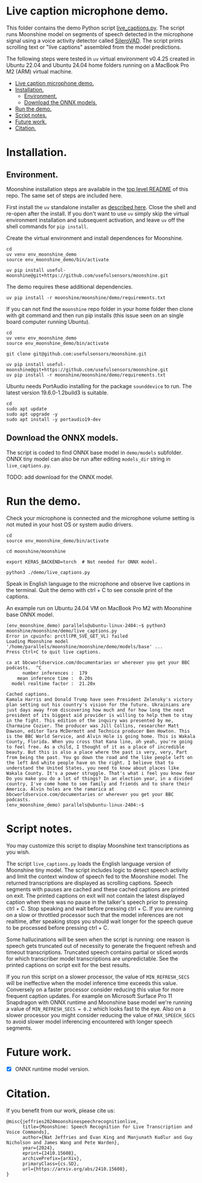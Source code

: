 # Live caption microphone demo.

This folder contains the demo Python script
[live_captions.py](/moonshine/demo/live_captions.py).
The script runs Moonshine model on segments of speech detected in the microphone
signal using a voice activity detector called
[SileroVAD](https://github.com/snakers4/silero-vad).  The script prints
scrolling text or "live captions" assembled from the model predictions.

The following steps were tested in `uv` virtual environment v0.4.25 created in
Ubuntu 22.04 and Ubuntu 24.04 home folders running on a MacBook Pro M2 (ARM)
virtual machine.

- [Live caption microphone demo.](#live-caption-microphone-demo)
- [Installation.](#installation)
  - [Environment.](#environment)
  - [Download the ONNX models.](#download-the-onnx-models)
- [Run the demo.](#run-the-demo)
- [Script notes.](#script-notes)
- [Future work.](#future-work)
- [Citation.](#citation)

# Installation.

## Environment.

Moonshine installation steps are available in the
[top level README](/README.md) of this repo.  The same set of steps are included
here.

First install the `uv` standalone installer as
[described here](https://github.com/astral-sh/uv?tab=readme-ov-file#installation).
Close the shell and re-open after the install.  If you don't want to use `uv`
simply skip the virtual environment installation and subsequent activation, and
leave `uv` off the shell commands for `pip install`.

Create the virtual environment and install dependences for Moonshine.
```console
cd
uv venv env_moonshine_demo
source env_moonshine_demo/bin/activate

uv pip install useful-moonshine@git+https://github.com/usefulsensors/moonshine.git
```

The demo requires these additional dependencies.
```console
uv pip install -r moonshine/moonshine/demo/requirements.txt
```

If you can not find the `moonshine` repo folder in your home folder then
clone with git command and then run pip installs (this issue seen on an single
board computer running Ubuntu).
```console
cd
uv venv env_moonshine_demo
source env_moonshine_demo/bin/activate

git clone git@github.com:usefulsensors/moonshine.git

uv pip install useful-moonshine@git+https://github.com/usefulsensors/moonshine.git
uv pip install -r moonshine/moonshine/demo/requirements.txt
```

Ubuntu needs PortAudio installing for the package `sounddevice` to run.  The
latest version 19.6.0-1.2build3 is suitable.
```console
cd
sudo apt update
sudo apt upgrade -y
sudo apt install -y portaudio19-dev
```

## Download the ONNX models.

The script is coded to find ONNX base model in `demo/models` subfolder.  ONNX
tiny model can also be run after editing `models_dir` string in
`live_captions.py`.

TODO: add download for the ONNX model.

# Run the demo.

Check your microphone is connected and the microphone volume setting is not
muted in your host OS or system audio drivers.
```console
cd
source env_moonshine_demo/bin/activate

cd moonshine/moonshine

export KERAS_BACKEND=torch  # Not needed for ONNX model.

python3 ./demo/live_captions.py
```
Speak in English language to the microphone and observe live captions in the
terminal.  Quit the demo with ctrl + C to see console print of the captions.

An example run on Ubuntu 24.04 VM on MacBook Pro M2 with Moonshine base ONNX
model.
```console
(env_moonshine_demo) parallels@ubuntu-linux-2404:~$ python3 moonshine/moonshine/demo/live_captions.py
Error in cpuinfo: prctl(PR_SVE_GET_VL) failed
Loading Moonshine model '/home/parallels/moonshine/moonshine/demo/models/base' ...
Press Ctrl+C to quit live captions.

ca at bbcworldservice.com/documentaries or wherever you get your BBC podcasts.  ^C
      number inferences :  179
    mean inference time :  0.20s
  model realtime factor :  21.20x

Cached captions.
Kamala Harris and Donald Trump have seen President Zelensky's victory plan setting out his country's vision for the future. Ukrainians are just days away from discovering how much and for how long the next president of its biggest aid provider is willing to help them to stay in the fight. This edition of the inquiry was presented by me, Charmaine Cozier. The producer was Jill Collins, researcher Matt Dawson, editor Tara McDermott and Technica producer Ben Howton. This is the BBC World Service, and Alvin Hole is going home. This is Wakala County, Florida. When you cross that Kana line, oh yeah, you're going to feel free. As a child, I thought of it as a place of incredible beauty. But this is also a place where the past is very, very, Part from being the past. You go down the road and the like people left on the left And white people have on the right. I believe that to understand the United States, you need to know about places like Wakala County. It's a power struggle. That's what i feel you know fear Do you make you do a lot of things? In an election year, in a divided country, I've come home to see family and friends and to share their America. Alvin holes are the ramarica at bbcworldservice.com/documentaries or wherever you get your BBC podcasts.
(env_moonshine_demo) parallels@ubuntu-linux-2404:~$
```

# Script notes.

You may customize this script to display Moonshine text transcriptions as you wish.

The script `live_captions.py` loads the English language version of Moonshine
tiny model.  The script includes logic to detect speech activity and limit the
context window of speech fed to the Moonshine model.  The returned
transcriptions are displayed as scrolling captions.  Speech segments with pauses
are cached and these cached captions are printed on exit.  The printed captions
on exit will not contain the latest displayed caption when there was no pause
in the talker's speech prior to pressing ctrl + C.  Stop speaking and wait
before pressing ctrl + C.  If you are running on a slow or throttled processor
such that the model inferences are not realtime, after speaking stops you should
wait longer for the speech queue to be processed before pressing ctrl + C.

Some hallucinations will be seen when the script is running: one reason is
speech gets truncated out of necessity to generate the frequent refresh and
timeout transcriptions.  Truncated speech contains partial or sliced words for
which transcriber model transcriptions are unpredictable.  See the printed
captions on script exit for the best results.

If you run this script on a slower processor, the value of `MIN_REFRESH_SECS`
will be ineffective when the model inference time exceeds this value.
Conversely on a faster processor consider reducing this value for more frequent
caption updates.  For example on Microsoft Surface Pro 11 Snapdragon with ONNX
runtime and Moonshine base model we're running a value of
`MIN_REFRESH_SECS = 0.2` which looks fast to the eye.  Also on a slower
processor you might consider reducing the value of `MAX_SPEECH_SECS` to avoid
slower model inferencing encountered with longer speech segments.

# Future work.

* [x] ONNX runtime model version.

# Citation.

If you benefit from our work, please cite us:
```
@misc{jeffries2024moonshinespeechrecognitionlive,
      title={Moonshine: Speech Recognition for Live Transcription and Voice Commands},
      author={Nat Jeffries and Evan King and Manjunath Kudlur and Guy Nicholson and James Wang and Pete Warden},
      year={2024},
      eprint={2410.15608},
      archivePrefix={arXiv},
      primaryClass={cs.SD},
      url={https://arxiv.org/abs/2410.15608},
}
```
